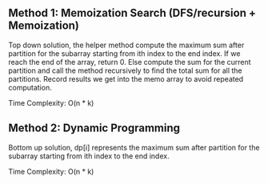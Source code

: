 ## Method 1: Memoization Search (DFS/recursion + Memoization)

Top down solution, the helper method compute the maximum sum after partition for the subarray starting from ith index to the end index. If we reach the end of the 
array, return 0. Else compute the sum for the current partition and call the method recursively to find the total sum for all the partitions. Record results we 
get into the memo array to avoid repeated computation.

Time Complexity: O(n * k)

## Method 2: Dynamic Programming

Bottom up solution, dp[i] represents the maximum sum after partition for the subarray starting from ith index to the end index.

Time Complexity: O(n * k)
